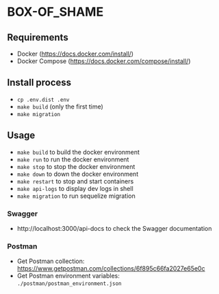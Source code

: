 # BOX-OF_SHAME

## Requirements
- Docker (https://docs.docker.com/install/)
- Docker Compose (https://docs.docker.com/compose/install/)

## Install process
- `cp .env.dist .env`
- `make build` (only the first time)
- `make migration`

## Usage
- `make build` to build the docker environment
- `make run` to run the docker environment
- `make stop` to stop the docker environment
- `make down` to down the docker environment
- `make restart` to stop and start containers
- `make api-logs` to display dev logs in shell
- `make migration` to run sequelize migration

### Swagger
* http://localhost:3000/api-docs to check the Swagger documentation

### Postman
* Get Postman collection: https://www.getpostman.com/collections/6f895c66fa2027e65e0c
* Get Postman environment variables: `./postman/postman_environment.json`
